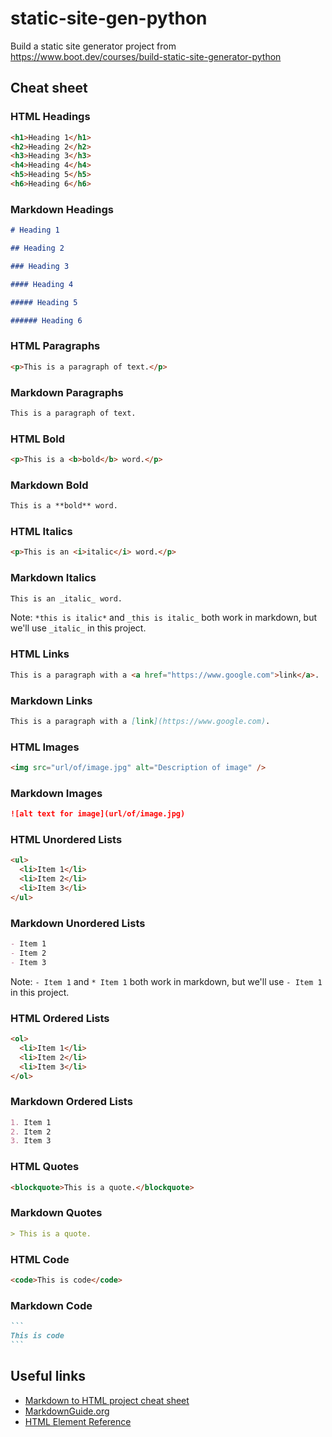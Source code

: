 # static-site-gen-python
Build a static site generator project from https://www.boot.dev/courses/build-static-site-generator-python

## Cheat sheet

### HTML Headings

```html
<h1>Heading 1</h1>
<h2>Heading 2</h2>
<h3>Heading 3</h3>
<h4>Heading 4</h4>
<h5>Heading 5</h5>
<h6>Heading 6</h6>
```

### Markdown Headings

```markdown
# Heading 1

## Heading 2

### Heading 3

#### Heading 4

##### Heading 5

###### Heading 6
```

### HTML Paragraphs

```html
<p>This is a paragraph of text.</p>
```

### Markdown Paragraphs

```markdown
This is a paragraph of text.
```

### HTML Bold

```html
<p>This is a <b>bold</b> word.</p>
```

### Markdown Bold

```markdown
This is a **bold** word.
```

### HTML Italics

```html
<p>This is an <i>italic</i> word.</p>
```

### Markdown Italics

```markdown
This is an _italic_ word.
```

Note: `*this is italic*` and `_this is italic_` both work in markdown, but we'll use `_italic_` in this project.

### HTML Links

```html
This is a paragraph with a <a href="https://www.google.com">link</a>.
```

### Markdown Links

```markdown
This is a paragraph with a [link](https://www.google.com).
```

### HTML Images

```html
<img src="url/of/image.jpg" alt="Description of image" />
```

### Markdown Images

```markdown
![alt text for image](url/of/image.jpg)
```

### HTML Unordered Lists

```html
<ul>
  <li>Item 1</li>
  <li>Item 2</li>
  <li>Item 3</li>
</ul>
```

### Markdown Unordered Lists

```markdown
- Item 1
- Item 2
- Item 3
```

Note: `- Item 1` and `* Item 1` both work in markdown, but we'll use `- Item 1` in this project.

### HTML Ordered Lists

```html
<ol>
  <li>Item 1</li>
  <li>Item 2</li>
  <li>Item 3</li>
</ol>
```
### Markdown Ordered Lists

```markdown
1. Item 1
2. Item 2
3. Item 3
```
### HTML Quotes

```html
<blockquote>This is a quote.</blockquote>
```
### Markdown Quotes

```markdown
> This is a quote.
```

### HTML Code

```html
<code>This is code</code>
```

### Markdown Code

````markdown
```
This is code
```
````

## Useful links

- [Markdown to HTML project cheat sheet](https://www.boot.dev/lessons/220f456c-ad0b-4455-a236-31f4ebab3bc5)
- [MarkdownGuide.org](https://www.markdownguide.org/cheat-sheet/)
- [HTML Element Reference](https://developer.mozilla.org/en-US/docs/Web/HTML/Element)
